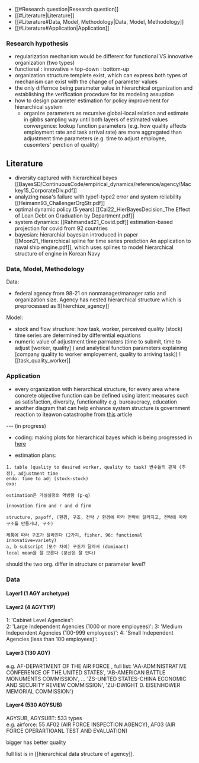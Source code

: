 - [[#Research question|Research question]]
- [[#Literature|Literature]]
- [[#Literature#Data, Model, Methodology|Data, Model, Methodology]]
- [[#Literature#Application|Application]]


### Research hypothesis
- regularization mechanism would be different for functional VS innovative organization (two types)
- functional : innovative =  top-down : bottom-up
- organization structure templete exist, which can express both types of mechanism can exist with the change of parameter values
- the only differnce being parameter value in hierarchical organization and establishing the verification procedure for its modeling assuption
- how to design parameter estimation for policy improvement for hierarchical system
	- organize parameters as recursive global-local relation and estimate in gibbs sampling way until both layers of estimated values convergence: lookup function parameters (e.g. how quality affects employment rate and task arrival rate) are more aggregated than adjustment time parameters (e.g. time to adjust employee, cusomters' perction of quality)

## Literature
- diversity captured with hierarchical bayes [[BayesSD/ContinuousCode/empirical_dynamics/reference/agency/Mackey15_CorporateDiv.pdf]]
- analyzing nasa's failure with type1-type2 error and system reliability [[Heimann93_ChallengerOrgStr.pdf]]
- optimal dynamic policy (5 years) [[Cai22_HierBayesDecision_The Effect of Loan Debt on Graduation by Department.pdf]]
- system dynamics: [[Rahmandad21_Covid.pdf]] estimation-based projection for covid from 92 countries
- bayesian: hierarchial bayesian introduced in paper [[Moon21_Hierarchical spline for time series prediction  An application to naval ship engine.pdf]], which uses splines to model hierarchical structure of engine in Korean Navy

### Data, Model, Methodology

Data: 
- federal agency from 98-21 on nonmanager/manager ratio and organization size. Agency has nested hierarchical structure which is preprocessed as ![[hierchize_agency]]

Model:
- stock and flow structure: how task, worker, perceived quality (stock) time series are determined by differential equations
- numeric value of adjustment time parmaters (time to submit, time to adjust [worker, quality] ) and analytical function parameters explaining [company quality to worker employement, quality to arriving task])
![[task_quality_worker]]



### Application
- every organization with hierarchical structure, for every area where concrete objective function can be defined using latent measures such as satisfaction, diversity, functionality e.g. bureaucracy, education  
- another diagram that can help enhance system structure is government reaction to iteawon catastrophe from [this](http://www.snujn.com/news/58826) article


--- (in progress)
- coding: making plots for hierarchical bayes which is being progressed in [here](https://github.com/Data4DM/stanify/blob/main/vignette/prey_predator_mpnoisedot1.ipynb)

- estimation plans:
```
1. table (quality to desired worker, quality to task) 변수들의 관계 (추정), adjustment time
endo: time to adj (stock-stock)
exo: 

estimation은 가설설정의 역방향 (p-q)

innovation firm and r and d firm 

structure, payoff, (환경, 구조, 전략 / 환경에 따라 전략이 달라지고, 전략에 따라 구조를 만들거냐, 구조)

제품에 따라 구조가 달라진다 (2가지, fisher, 96: functional innovative=variety)
a, b subscript (모수 차이) 구조가 달라서 (dominant)
local mean을 잘 모른다 (분산은 잘 안다)
```

should the two org. differ in structure or parameter level?

### Data
#### Layer1 (1 AGY archetype)

#### Layer2 (4 AGYTYP)
1: 'Cabinet Level Agencies':  
2: 'Large Independent Agencies (1000 or more employees)': 
3: 'Medium Independent Agencies (100-999 employees)': 
4: 'Small Independent Agencies (less than 100 employees)':   

#### Layer3 (130 AGY)
e.g. AF-DEPARTMENT OF THE AIR FORCE , full list:
'AA-ADMINISTRATIVE CONFERENCE OF THE UNITED STATES',
 'AB-AMERICAN BATTLE MONUMENTS COMMISSION',
...
 'ZS-UNITED STATES-CHINA ECONOMIC AND SECURITY REVIEW COMMISSION',
 'ZU-DWIGHT D. EISENHOWER MEMORIAL COMMISSION'}
 

#### Layer4 (530 AGYSUB)
AGYSUB, AGYSUBT: 533 types  
e.g. airforce: 55 AF02 (AIR FORCE INSPECTION AGENCY), AF03 (AIR FORCE OPERARTIOANL TEST AND EVALUATION)

bigger has better quality

full list is in [[hierarchical data structure of agency]].